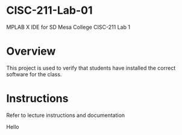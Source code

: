 # CISC-211-Lab-01
MPLAB X IDE for SD Mesa College CISC-211 Lab 1

# Overview
This project is used to verify that students have installed the correct software for the class.

# Instructions
Refer to lecture instructions and documentation

Hello
